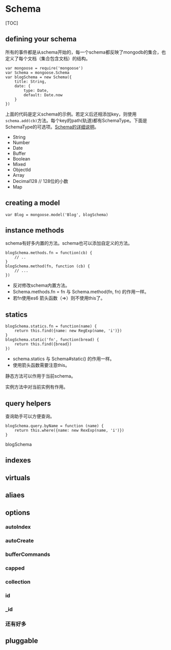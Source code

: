 # Schema

[TOC]

## defining your  schema

所有的事件都是从schema开始的，每一个schema都反映了mongodb的集合，也定义了每个文档（集合包含文档）的结构。

```
var mongoose = require('mongoose')
var Schema = mongoose.Schema
var blogSchema = new Schema({
	title: String,
	date: {
		type: Date,
		default: Date.now
	}
})
```

上面的代码是定义schema的示例。若定义后还相添加key，则使用`schema.add(cb)`方法。每个key的path(轨道)都有SchemaType。下面是SchemaType的可选项。[Schema的详细说明](./schema.md)。

- String
- Number
- Date
- Buffer
- Boolean
- Mixed
- ObjectId
- Array
- Decimal128 // 128位的小数
- Map

## creating a model

`var Blog = mongoose.model('Blog', blogSchema)`

## instance methods

schema有好多内置的方法。schema也可以添加自定义的方法。

```
blogSchema.methods.fn = function(cb) {
	// ..
}
blogSchema.method(fn, function (cb) {
	// ...
})
```

- 反对修改schema内置方法。
- Schema.methods.fn = fn 与 Schema.method(fn, fn) 的作用一样。
- 若fn使用es6 箭头函数（=>）则不使用this了。

## statics

```
blogSchema.statics.fn = function(name) {
	return this.find({name: new RegExp(name, 'i')})
}
blogSchema.static('fn', function(bread) {
	return this.find({bread})
})
```

- schema.statics 与 Schema#static() 的作用一样。
- 使用箭头函数需要注意this。

静态方法可以作用于当前schema。

实例方法中对当前实例有作用。

## query helpers

查询助手可以方便查询。

```
blogSchema.query.byName = function (name) {
	return this.where({name: new RexExp(name, 'i')})
}
```



blogSchema

## indexes

## virtuals

## aliaes

## options

### autoIndex

### autoCreate

### bufferCommands

### capped

### collection

### id

### _id

### 还有好多

## pluggable